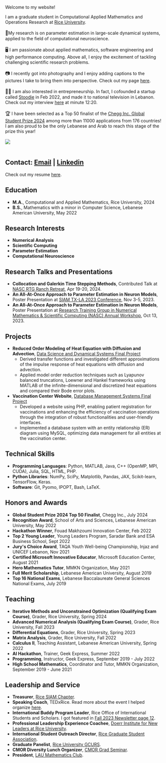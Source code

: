 <body>
    <p class="title-display">Welcome to my website! </p>                 
    <p class="p-display">
    I am a graduate student in Computational Applied Mathematics and Operations Research at <a href="https://cmor.rice.edu/" target="_blank">Rice University</a>. <br/><br/>
    <span style="font-size: 15px">🧠</span>My research is on parameter estimation in large-scale dynamical systems, applied to the field of computational neuroscience.<br/><br/>
    <span style="font-size: 15px;">🖥️</span> I am passionate about applied mathematics, software engineering and high performance computing. Above all, I enjoy the excitement of tackling challenging scientific research problems. <br/><br/>
    <span style="font-size: 15px">📷</span> I recently got into photography and I enjoy adding captions to the pictures I take to bring them into perspective. Check out my page  <a href="https://www.instagram.com/captured_thoughtsandmemories/" target="_blank">here</a>. <br/><br/>
    <span style="font-size: 15px">👨‍💼</span> I am also interested in entrepreneurship. In fact, I cofounded a startup called <a href="https://www.linkedin.com/company/82903389/admin/feed/posts/" target="_blank">Stoodie</a> in Feb 2022, and made it to national television in Lebanon. Check out my interview <a href="https://www.youtube.com/watch?v=7nYVsNGiFgs" target="_blank">here</a> at minute 12:20. <br/><br/>
    <span style="font-size: 15px">🏆</span> I have been selected as a Top 50 finalist of the <a href="https://www.chegg.org/global-student-prize-top-50-2024" target="_blank">Chegg Inc. Global Student Prize 2024</a> among more than 11000 applications from 176 countries! I am also proud to be the only Lebanese and Arab to reach this stage of the prize this year!  <br/><br/>
     <a href="https://hits.seeyoufarm.com"><img src="https://hits.seeyoufarm.com/api/count/incr/badge.svg?url=https%3A%2F%2Fanwarkhaddaj.github.io&count_bg=%2379A6E9&title_bg=%23555555&icon=&icon_color=%23E7E7E7&title=Website+Views+Today/Total&edge_flat=false"/></a>  <br/><br/>
    </p>
</body>       

## Contact: [Email](mailto:anwar.khaddage@gmail.com) | [Linkedin](https://www.linkedin.com/in/anwarkhaddaj/)
Check out my resume [here](AnwarKhaddajResume.pdf).

## Education 
- **M.A.**,  Computational and Applied Mathematics, Rice University, 2024 
- **B.S.**,  Mathematics with a minor in Computer Science, Lebanese American University, May 2022
 
## Research Interests
- **Numerical Analysis**
- **Scientific Computing**
- **Parameter Estimation** 
- **Computational Neuroscience**


## Research Talks and Presentations
- **Collocation and Galerkin Time Stepping Methods**, Contributed Talk at [NASC RTG Ranch Retreat](https://sites.google.com/rice.edu/rtgranchretreat2024/home), Apr 19-20, 2024.
- **An All-At-Once Approach to Parameter Estimation in Neuron Models**, Poster Presentation at [SIAM TX-LA 2023 Conference](https://userweb.ucs.louisiana.edu/~C00424602/SIAMTXLA2023/minisymposia.html), Nov 3-5, 2023.
- **An All-At-Once Approach to Parameter Estimation in Neuron Models**, Poster Presentation at [Research Training Group in
Numerical Mathematics & Scientific Computing (NASC) Annual Workshop](https://drive.google.com/file/d/1kb-_YnmzEHVHXzucAvJq6HyDOL_5TAVg/view), Oct 13, 2023.


## Projects
- **Reduced Order Modeling of Heat Equation with Diffusion and Advection**, [Data Science and Dynamical Systems Final Project](https://github.com/AnwarKhaddaj/ROM-of-Heat-Equation)
  - Derived transfer functions and investigated different approximations of the impulse response of heat equations with diffusion and advection.
  - Applied model order reduction techniques such as Lyapunov balanced truncations, Loewner and Hankel frameworks using MATLAB of the infinite-dimensional and discretized heat equations and       compared their Bode error plots.
- **Vaccination Center Website**, [Database Management Systems Final Project](https://github.com/AnwarKhaddaj/DatabaseProject)
  - Developed a website using PHP, enabling patient registration for vaccinations and enhancing the efficiency of vaccination
    operations through the integration of robust functionalities and user-friendly interfaces.
  - Implemented a database system with an entity relationship (ER) diagram using MySQL, optimizing data management for all
    entities at the vaccination center.

## Technical Skills
- **Programming Languages**: Python, MATLAB, Java, C++ (OpenMP, MPI, CUDA), Julia, SQL, HTML, PHP.
- **Python Libraries**: NumPy, SciPy, Matplotlib, Pandas, JAX, Scikit-learn, TensorFlow, Keras.
- **Software**: Git, Pyomo, IPOPT, Bash, LaTeX.

## Honors and Awards 
- **Global Student Prize 2024 Top 50 Finalist**, Chegg Inc., July 2024
- **Recognition Award**, School of Arts and Sciences, Lebanese American University, May 2022
- **Hackathon Winner**, Fouad Makhzoumi Innovation Center, Feb 2022
- **Top 2 Young Leader**, Young Leaders Program, Saradar Bank and ESA Business School, Sept 2022
- **Jury's Choice Award**, TAQA Youth Well-being Championship, Injaz and UNICEF Lebanon, Nov 2021
- **Certified Microsoft Innovative Educator**, Microsoft Education Center, August 2021
- **Hero Mathematics Tutor**, MMKN Organization, May 2021
- **Full Merit Scholarship**, Lebanese American University, August 2019
- **Top 16 National Exams**, Lebanese Baccalaureate General Sciences National Exams, July 2019

## Teaching 
- **Iterative Methods and Unconstrained Optimization (Qualifying Exam Course)**, Grader, Rice University, Spring 2024
- **Advanced Numerical Analysis (Qualifying Exam Course)**, Grader, Rice University, Fall 2023
- **Differential Equations**, Grader, Rice University, Spring 2023
- **Matrix Analysis**, Grader, Rice University, Fall 2022
- **Calculus II**, Teaching Assistant, Lebanese American University, Spring 2022
- **AI Hackathon**, Trainer, Geek Express, Summer 2022
- **Programming**, Instructor, Geek Express, September 2019 - July 2022
- **High School Mathematics**, Coordinator and Tutor, MMKN Organization, September 2019 - June 2021

## Leadership and Service
- **Treasurer**, [Rice SIAM Chapter](https://www.cmor-faculty.rice.edu/~siamchapter/).
- **Speaking Coach**, TEDxRice. Read more about the event I helped organize [here](https://www.ricethresher.org/article/2022/11/tedxriceu-conference-addresses-climate-change).
- **International Buddy Program Leader**, Rice Office of International Students and Scholars. I got featured in [Fall 2023 Newsletter page 12](https://repository.rice.edu/server/api/core/bitstreams/8c916a3b-e39c-49c1-bd51-2fcff8bdf743/content).
- **Professional Leadership Experience Coachee**, [Doerr Institute for New Leaders at Rice University](https://doerr.rice.edu/).
- **International Student Outreach Director**, [Rice Graduate Student Association](https://gsa.rice.edu/). 
- **Graduate Panelist**, [Rice University GCURS](https://gcurs.rice.edu/).  
- **CMOR Diversity Lunch Organizer**, [CMOR Grad Seminar](https://events.rice.edu/event/347592-cmor-grad-seminar-cmor-diversity-lunch).
- **President**, [LAU Mathematics Club](https://www.instagram.com/mathematics.club.lau/).
